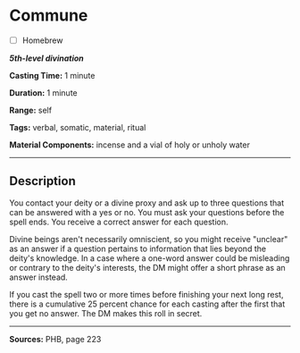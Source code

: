 # Commune

- [ ] Homebrew

***5th-level divination***

**Casting Time:** 1 minute

**Duration:** 1 minute

**Range:** self

**Tags:** verbal, somatic, material, ritual

**Material Components:** incense and a vial of holy or unholy water

---

## Description
You contact your deity or a divine proxy and ask up to three questions that can be answered with a yes or no.
You must ask your questions before the spell ends.
You receive a correct answer for each question.

Divine beings aren't necessarily omniscient, so you might receive "unclear" as an answer if a question pertains to information that lies beyond the deity's knowledge.
In a case where a one-word answer could be misleading or contrary to the deity's interests, the DM might offer a short phrase as an answer instead.

If you cast the spell two or more times before finishing your next long rest, there is a cumulative 25 percent chance for each casting after the first that you get no answer.
The DM makes this roll in secret.

---

**Sources:** PHB, page 223
